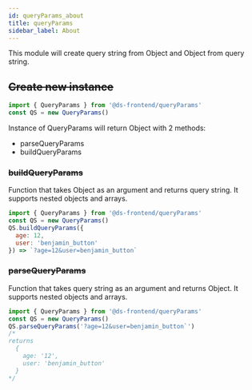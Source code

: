 ```yaml
---
id: queryParams_about
title: queryParams
sidebar_label: About
---
```


This module will create query string from Object and Object from query string.

## ~~Create new instance~~

```javascript
import { QueryParams } from '@ds-frontend/queryParams'
const QS = new QueryParams()
```

Instance of QueryParams will return Object with 2 methods:
- parseQueryParams
- buildQueryParams

### ~~buildQueryParams~~

Function that takes Object as an argument and returns query string. It supports nested objects and arrays.

```javascript
import { QueryParams } from '@ds-frontend/queryParams'
const QS = new QueryParams()
QS.buildQueryParams({
  age: 12,
  user: 'benjamin_button'
}) => `?age=12&user=benjamin_button`
```
### ~~parseQueryParams~~

Function that takes query string as an argument and returns Object. It supports nested objects and arrays.

```javascript
import { QueryParams } from '@ds-frontend/queryParams'
const QS = new QueryParams()
QS.parseQueryParams('?age=12&user=benjamin_button`')
/*
returns
  {
    age: '12',
    user: 'benjamin_button'
  }
*/
```